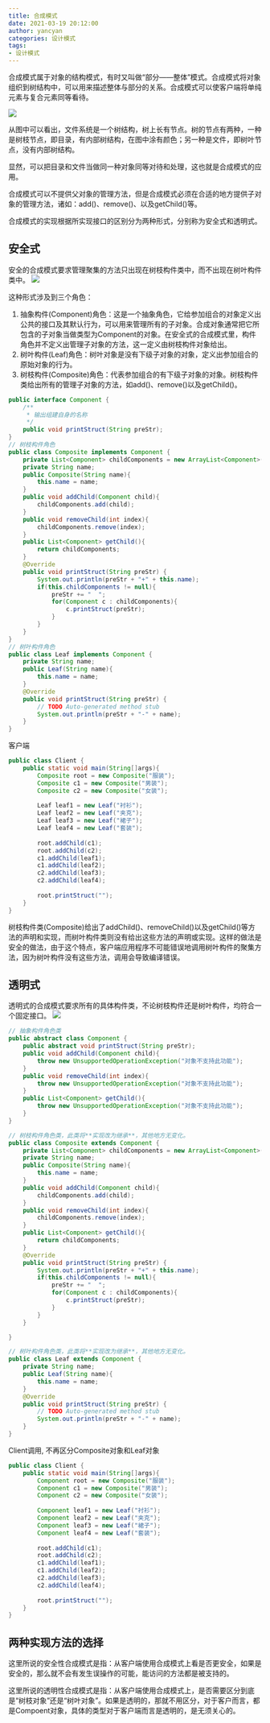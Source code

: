 ```yaml
---
title: 合成模式
date: 2021-03-19 20:12:00
author: yancyan
categories: 设计模式
tags:
- 设计模式
---
```


合成模式属于对象的结构模式，有时又叫做“部分——整体”模式。合成模式将对象组织到树结构中，可以用来描述整体与部分的关系。合成模式可以使客户端将单纯元素与复合元素同等看待。

![](/images/composite_01.png)


从图中可以看出，文件系统是一个树结构，树上长有节点。树的节点有两种，一种是树枝节点，即目录，有内部树结构，在图中涂有颜色；另一种是文件，即树叶节点，没有内部树结构。

显然，可以把目录和文件当做同一种对象同等对待和处理，这也就是合成模式的应用。

合成模式可以不提供父对象的管理方法，但是合成模式必须在合适的地方提供子对象的管理方法，诸如：add()、remove()、以及getChild()等。

合成模式的实现根据所实现接口的区别分为两种形式，分别称为安全式和透明式。

## 安全式
安全的合成模式要求管理聚集的方法只出现在树枝构件类中，而不出现在树叶构件类中。
![](/images/composite_02.png)

这种形式涉及到三个角色：
1. 抽象构件(Component)角色：这是一个抽象角色，它给参加组合的对象定义出公共的接口及其默认行为，可以用来管理所有的子对象。合成对象通常把它所包含的子对象当做类型为Component的对象。在安全式的合成模式里，构件角色并不定义出管理子对象的方法，这一定义由树枝构件对象给出。
2. 树叶构件(Leaf)角色：树叶对象是没有下级子对象的对象，定义出参加组合的原始对象的行为。
3. 树枝构件(Composite)角色：代表参加组合的有下级子对象的对象。树枝构件类给出所有的管理子对象的方法，如add()、remove()以及getChild()。

```java
public interface Component {
    /**
     * 输出组建自身的名称
     */
    public void printStruct(String preStr);
}
// 树枝构件角色
public class Composite implements Component {
    private List<Component> childComponents = new ArrayList<Component>();
    private String name;
    public Composite(String name){
        this.name = name;
    }
    public void addChild(Component child){
        childComponents.add(child);
    }
    public void removeChild(int index){
        childComponents.remove(index);
    }
    public List<Component> getChild(){
        return childComponents;
    }
    @Override
    public void printStruct(String preStr) {
        System.out.println(preStr + "+" + this.name);
        if(this.childComponents != null){
            preStr += "  ";
            for(Component c : childComponents){
                c.printStruct(preStr);
            }
        }
    }
}
// 树叶构件角色
public class Leaf implements Component {
    private String name;
    public Leaf(String name){
        this.name = name;
    }
    @Override
    public void printStruct(String preStr) {
        // TODO Auto-generated method stub
        System.out.println(preStr + "-" + name);
    }
}
```
客户端
```java
public class Client {
    public static void main(String[]args){
        Composite root = new Composite("服装");
        Composite c1 = new Composite("男装");
        Composite c2 = new Composite("女装");
        
        Leaf leaf1 = new Leaf("衬衫");
        Leaf leaf2 = new Leaf("夹克");
        Leaf leaf3 = new Leaf("裙子");
        Leaf leaf4 = new Leaf("套装");
        
        root.addChild(c1);
        root.addChild(c2);
        c1.addChild(leaf1);
        c1.addChild(leaf2);
        c2.addChild(leaf3);
        c2.addChild(leaf4);
        
        root.printStruct("");
    }
}
```
树枝构件类(Composite)给出了addChild()、removeChild()以及getChild()等方法的声明和实现，而树叶构件类则没有给出这些方法的声明或实现。这样的做法是安全的做法，由于这个特点，客户端应用程序不可能错误地调用树叶构件的聚集方法，因为树叶构件没有这些方法，调用会导致编译错误。

## 透明式
透明式的合成模式要求所有的具体构件类，不论树枝构件还是树叶构件，均符合一个固定接口。
![](/images/composite_03.png)

```java
// 抽象构件角色类
public abstract class Component {
    public abstract void printStruct(String preStr);
    public void addChild(Component child){
        throw new UnsupportedOperationException("对象不支持此功能");
    }
    public void removeChild(int index){
        throw new UnsupportedOperationException("对象不支持此功能");
    }
    public List<Component> getChild(){
        throw new UnsupportedOperationException("对象不支持此功能");
    }
}

// 树枝构件角色类，此类将**实现改为继承**，其他地方无变化。
public class Composite extends Component {
    private List<Component> childComponents = new ArrayList<Component>();
    private String name;
    public Composite(String name){
        this.name = name;
    }
    public void addChild(Component child){
        childComponents.add(child);
    }
    public void removeChild(int index){
        childComponents.remove(index);
    }
    public List<Component> getChild(){
        return childComponents;
    }
    @Override
    public void printStruct(String preStr) {
        System.out.println(preStr + "+" + this.name);
        if(this.childComponents != null){
            preStr += "  ";
            for(Component c : childComponents){
                c.printStruct(preStr);
            }
        }
    }

}

// 树叶构件角色类，此类将**实现改为继承**，其他地方无变化。
public class Leaf extends Component {
    private String name;
    public Leaf(String name){
        this.name = name;
    }
    @Override
    public void printStruct(String preStr) {
        // TODO Auto-generated method stub
        System.out.println(preStr + "-" + name);
    }
}
```
Client调用, 不再区分Composite对象和Leaf对象
```java
public class Client {
    public static void main(String[]args){
        Component root = new Composite("服装");
        Component c1 = new Composite("男装");
        Component c2 = new Composite("女装");
        
        Component leaf1 = new Leaf("衬衫");
        Component leaf2 = new Leaf("夹克");
        Component leaf3 = new Leaf("裙子");
        Component leaf4 = new Leaf("套装");
        
        root.addChild(c1);
        root.addChild(c2);
        c1.addChild(leaf1);
        c1.addChild(leaf2);
        c2.addChild(leaf3);
        c2.addChild(leaf4);
        
        root.printStruct("");
    }
}
```

## 两种实现方法的选择
这里所说的安全性合成模式是指：从客户端使用合成模式上看是否更安全，如果是安全的，那么就不会有发生误操作的可能，能访问的方法都是被支持的。

这里所说的透明性合成模式是指：从客户端使用合成模式上，是否需要区分到底是“树枝对象”还是“树叶对象”。如果是透明的，那就不用区分，对于客户而言，都是Compoent对象，具体的类型对于客户端而言是透明的，是无须关心的。